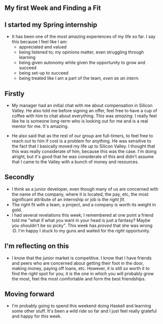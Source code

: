 ## My first Week and Finding a Fit

## I started my Spring internship

- It has been one of the most amazing experiences of my life so far. I say this because I feel like I am:
  - appreciated and valued
  - being listened to; my opinions matter, even struggling through learning
  - being given autonomy while given the opportunity to grow and succeed
  - being set-up to succeed
  - being treated like I am a part of the team, *even as an intern*.
  
## Firstly 

- My manager had an initial chat with me about compensation in Silicon Valley. He also told me before signing
  an offer, feel free to have a cup of coffee with him to chat about everything. This was *amazing*. I really 
  feel like he is someone long-term who is looking out for me and is a real mentor for me. It's amazing.
  
- He also said that as the rest of our group are full-timers, to feel free to reach out to him if cost is a problem
  for anything. He was sensitive to the fact that I basically moved my life up to Silicon Valley. I thought that
  this was really considerate of him, because this was the case. I'm doing alright, but it's good that he was 
  considerate of this and didn't assume that I came to the Valley with a bunch of money and resources. 
  
## Secondly
  
- I think as a junior developer, even though many of us are concerned with the name of the company,
  where it is located, the pay, etc, the most significant attribute of an internship or job is the *right fit*.
- The right fit with a team, a project, and a company is worth its weight in gold.
- I had several revelations this week; I remembered at one point a friend told me "what if what you want in your 
  head is just a fantasy? Maybe you shouldn't be so picky". This week has *proved* that she was wrong :D.
  I'm happy I stuck to my guns and waited for the *right* opportunity. 

## I'm reflecting on this

- I know that the junior market is competitive. I know that I have friends and peers who are concerned about
  getting their foot in the door, making money, paying off loans, etc. However, it is still *so* worth it to find
  the *right* spot for you; it is the one in which you will probably grow the most, feel the most comfortable
  and form the best friendships. 
  
## Moving forward

- I'm probably going to spend this weekend doing Haskell and learning some other stuff. It's been a wild ride
  so far and I just feel really grateful and happy for this week. 
  
  
